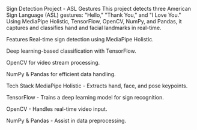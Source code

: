 Sign Detection Project - ASL Gestures
This project detects three American Sign Language (ASL) gestures: "Hello," "Thank You," and "I Love You." Using MediaPipe Holistic, TensorFlow, OpenCV, NumPy, and Pandas, it captures and classifies hand and facial landmarks in real-time.

Features
Real-time sign detection using MediaPipe Holistic.

Deep learning-based classification with TensorFlow.

OpenCV for video stream processing.

NumPy & Pandas for efficient data handling.

Tech Stack
MediaPipe Holistic - Extracts hand, face, and pose keypoints.

TensorFlow - Trains a deep learning model for sign recognition.

OpenCV - Handles real-time video input.

NumPy & Pandas - Assist in data preprocessing.
